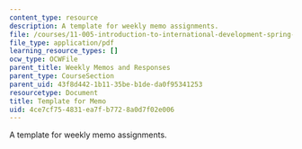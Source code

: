 ```yaml
---
content_type: resource
description: A template for weekly memo assignments.
file: /courses/11-005-introduction-to-international-development-spring-2015/4ce7cf754831ea7fb7728a0d7f02e006_MIT11_005S15_assign-memo.pdf
file_type: application/pdf
learning_resource_types: []
ocw_type: OCWFile
parent_title: Weekly Memos and Responses
parent_type: CourseSection
parent_uid: 43f8d442-1b11-35be-b1de-da0f95341253
resourcetype: Document
title: Template for Memo
uid: 4ce7cf75-4831-ea7f-b772-8a0d7f02e006
---
```

A template for weekly memo assignments.

